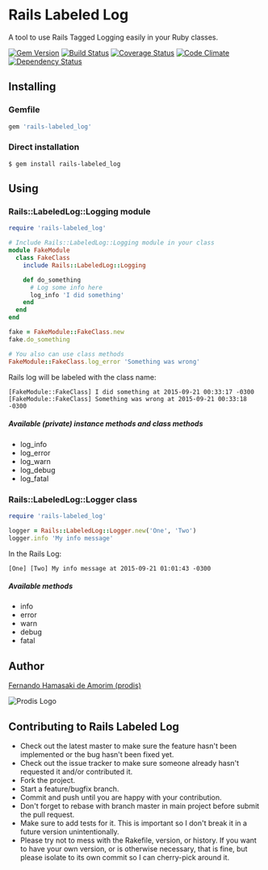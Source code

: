 # Rails Labeled Log
A tool to use Rails Tagged Logging easily in your Ruby classes.

[![Gem Version](https://badge.fury.io/rb/rails-labeled_log.svg)](http://badge.fury.io/rb/rails-labeled_log)
[![Build Status](https://travis-ci.org/prodis/rails-labeled_log.svg?branch=master)](https://travis-ci.org/prodis/rails-labeled_log)
[![Coverage Status](https://coveralls.io/repos/prodis/rails-labeled_log/badge.svg?branch=master&service=github)](https://coveralls.io/github/prodis/rails-labeled_log?branch=master)
[![Code Climate](https://codeclimate.com/github/prodis/rails-labeled_log/badges/gpa.svg)](https://codeclimate.com/github/prodis/rails-labeled_log)
[![Dependency Status](https://gemnasium.com/prodis/rails-labeled_log.svg)](https://gemnasium.com/prodis/rails-labeled_log)

## Installing

### Gemfile

```ruby
gem 'rails-labeled_log'
```

### Direct installation

```console
$ gem install rails-labeled_log
```


## Using

### Rails::LabeledLog::Logging module

```ruby
require 'rails-labeled_log'

# Include Rails::LabeledLog::Logging module in your class
module FakeModule
  class FakeClass
    include Rails::LabeledLog::Logging

    def do_something
      # Log some info here
      log_info 'I did something'
    end
  end
end

fake = FakeModule::FakeClass.new
fake.do_something

# You also can use class methods
FakeModule::FakeClass.log_error 'Something was wrong'
```

Rails log will be labeled with the class name:
```
[FakeModule::FakeClass] I did something at 2015-09-21 00:33:17 -0300
[FakeModule::FakeClass] Something was wrong at 2015-09-21 00:33:18 -0300
```

##### Available (private) instance methods and class methods
- log_info
- log_error
- log_warn
- log_debug
- log_fatal

### Rails::LabeledLog::Logger class

```ruby
require 'rails-labeled_log'

logger = Rails::LabeledLog::Logger.new('One', 'Two')
logger.info 'My info message'
```
In the Rails Log:
```
[One] [Two] My info message at 2015-09-21 01:01:43 -0300
```

##### Available methods
- info
- error
- warn
- debug
- fatal


## Author
[Fernando Hamasaki de Amorim (prodis)](http://prodis.blog.br)

![Prodis Logo](http://prodis.net.br/images/prodis_150.gif)


## Contributing to Rails Labeled Log

- Check out the latest master to make sure the feature hasn't been implemented or the bug hasn't been fixed yet.
- Check out the issue tracker to make sure someone already hasn't requested it and/or contributed it.
- Fork the project.
- Start a feature/bugfix branch.
- Commit and push until you are happy with your contribution.
- Don't forget to rebase with branch master in main project before submit the pull request.
- Make sure to add tests for it. This is important so I don't break it in a future version unintentionally.
- Please try not to mess with the Rakefile, version, or history. If you want to have your own version, or is otherwise necessary, that is fine, but please isolate to its own commit so I can cherry-pick around it.

